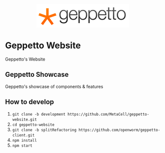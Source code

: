 <p align="center">
  <img src="https://github.com/tarelli/bucket/blob/master/geppetto%20logo.png?raw=true" alt="Geppetto logo"/>
</p>

# Geppetto Website

Geppetto's Website

## Geppetto Showcase

Geppetto's showcase of components & features


## How to develop
1. `git clone -b development https://github.com/MetaCell/geppetto-website.git`
2. `cd geppetto-website`
3. `git clone -b splitRefactoring https://github.com/openworm/geppetto-client.git`
4. `npm install`
5. `npm start`

